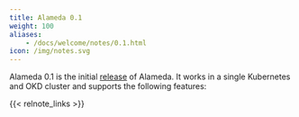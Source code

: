 ```yaml
---
title: Alameda 0.1
weight: 100
aliases:
    - /docs/welcome/notes/0.1.html
icon: /img/notes.svg
---
```


Alameda 0.1 is the initial [release](https://github.com/containers-ai/alameda/releases) of Alameda. It works in a single Kubernetes and OKD cluster and supports the following features:

{{< relnote_links >}}